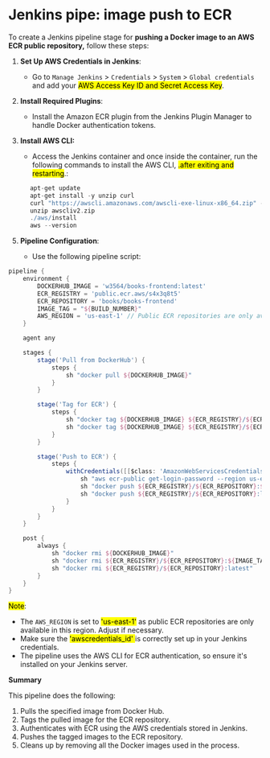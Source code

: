 # Jenkins pipe: image push to ECR

To create a Jenkins pipeline stage for **pushing a Docker image to an AWS ECR public repository,** follow these steps:

1. **Set Up AWS Credentials in Jenkins**:
   
   - Go to `Manage Jenkins` > `Credentials` > `System` > `Global credentials` and add your <mark>AWS Access Key ID and Secret Access Key</mark>.

2. **Install Required Plugins**:
   
   - Install the Amazon ECR plugin from the Jenkins Plugin Manager to handle Docker authentication tokens.

3. **Install AWS CLI:**
   
   - Access the Jenkins container and once inside the container, run the following commands to install the AWS CLI, <mark>.after exiting and restarting</mark>.:

```groovy
      apt-get update
      apt-get install -y unzip curl
      curl "https://awscli.amazonaws.com/awscli-exe-linux-x86_64.zip" -o "awscliv2.zip"
      unzip awscliv2.zip
      ./aws/install
      aws --version
```

  

5. **Pipeline Configuration**:
   
   - Use the following pipeline script:

```groovy
pipeline {
    environment {
        DOCKERHUB_IMAGE = 'w3564/books-frontend:latest'
        ECR_REGISTRY = 'public.ecr.aws/s4x3q8t5'
        ECR_REPOSITORY = 'books/books-frontend'
        IMAGE_TAG = "${BUILD_NUMBER}"
        AWS_REGION = 'us-east-1' // Public ECR repositories are only available in us-east-1
    }

    agent any

    stages {
        stage('Pull from DockerHub') {
            steps {
                sh "docker pull ${DOCKERHUB_IMAGE}"
            }
        }

        stage('Tag for ECR') {
            steps {
                sh "docker tag ${DOCKERHUB_IMAGE} ${ECR_REGISTRY}/${ECR_REPOSITORY}:${IMAGE_TAG}"
                sh "docker tag ${DOCKERHUB_IMAGE} ${ECR_REGISTRY}/${ECR_REPOSITORY}:latest"
            }
        }

        stage('Push to ECR') {
            steps {
                withCredentials([[$class: 'AmazonWebServicesCredentialsBinding', credentialsId: 'awscredentials_id']]) {
                    sh "aws ecr-public get-login-password --region us-east-1 | docker login --username AWS --password-stdin ${ECR_REGISTRY}"
                    sh "docker push ${ECR_REGISTRY}/${ECR_REPOSITORY}:${IMAGE_TAG}"
                    sh "docker push ${ECR_REGISTRY}/${ECR_REPOSITORY}:latest"
                }
            }
        }
    }

    post {
        always {
            sh "docker rmi ${DOCKERHUB_IMAGE}"
            sh "docker rmi ${ECR_REGISTRY}/${ECR_REPOSITORY}:${IMAGE_TAG}"
            sh "docker rmi ${ECR_REGISTRY}/${ECR_REPOSITORY}:latest"
        }
    }
}
```

<mark>Note</mark>:

- The `AWS_REGION` is set to <mark>'us-east-1'</mark> as public ECR repositories are only available in this region. Adjust if necessary.
- Make sure the <mark>'awscredentials_id' </mark>is correctly set up in your Jenkins credentials.
- The pipeline uses the AWS CLI for ECR authentication, so ensure it's installed on your Jenkins server.

**Summary**

This pipeline does the following:

1. Pulls the specified image from Docker Hub.
2. Tags the pulled image for the ECR repository.
3. Authenticates with ECR using the AWS credentials stored in Jenkins.
4. Pushes the tagged images to the ECR repository.
5. Cleans up by removing all the Docker images used in the process.

